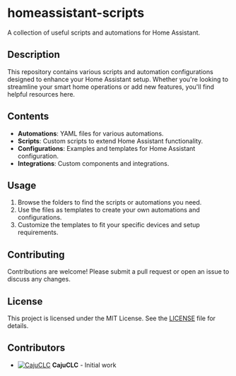 # homeassistant-scripts

A collection of useful scripts and automations for Home Assistant.

## Description

This repository contains various scripts and automation configurations designed to enhance your Home Assistant setup. Whether you're looking to streamline your smart home operations or add new features, you'll find helpful resources here.

## Contents

- **Automations**: YAML files for various automations.
- **Scripts**: Custom scripts to extend Home Assistant functionality.
- **Configurations**: Examples and templates for Home Assistant configuration.
- **Integrations**: Custom components and integrations.

## Usage

1. Browse the folders to find the scripts or automations you need.
2. Use the files as templates to create your own automations and configurations.
3. Customize the templates to fit your specific devices and setup requirements.

## Contributing

Contributions are welcome! Please submit a pull request or open an issue to discuss any changes.

## License

This project is licensed under the MIT License. See the [LICENSE](LICENSE) file for details.

## Contributors

- [![CajuCLC](https://avatars.githubusercontent.com/u/1249095?v=4&s=40)](https://github.com/CajuCLC) **CajuCLC** - Initial work
